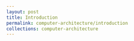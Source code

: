 ```yaml
---
layout: post
title: Introduction
permalink: computer-architecture/introduction
collections: computer-architecture
---
```



